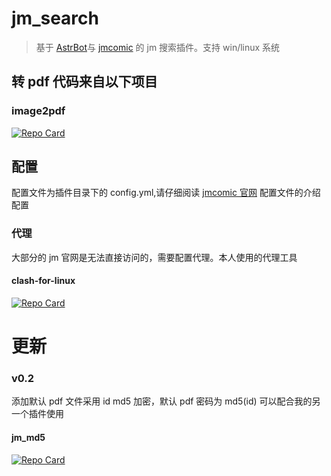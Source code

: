 # jm_search

> 基于 [AstrBot](https://github.com/astral-sh/AstrBot)与 [jmcomic](https://github.com/hect0x7/JMComic-Crawler-Python/tree/master) 的 jm 搜索插件。支持 win/linux 系统

## 转 pdf 代码来自以下项目

### image2pdf

<a href="https://github.com/salikx/image2pdf">
  <picture>
    <source media="(prefers-color-scheme: dark)" srcset="https://github-readme-stats.vercel.app/api/pin/?username=salikx&repo=image2pdf&theme=radical" />
    <source media="(prefers-color-scheme: light)" srcset="https://github-readme-stats.vercel.app/api/pin/?username=salikx&repo=image2pdf" />
    <img alt="Repo Card" src="https://github-readme-stats.vercel.app/api/pin/?username=salikx&repo=image2pdf" />
  </picture>
</a>

## 配置

配置文件为插件目录下的 config.yml,请仔细阅读 [jmcomic 官网](https://jmcomic.readthedocs.io/zh-cn/latest/option_file_syntax/#) 配置文件的介绍配置

### 代理

大部分的 jm 官网是无法直接访问的，需要配置代理。本人使用的代理工具

#### clash-for-linux

<a href="https://github.com/wnlen/clash-for-linux">
  <picture>
    <source media="(prefers-color-scheme: dark)" srcset="https://github-readme-stats.vercel.app/api/pin/?username=wnlen&repo=clash-for-linux&theme=radical" />
    <source media="(prefers-color-scheme: light)" srcset="https://github-readme-stats.vercel.app/api/pin/?username=wnlen&repo=clash-for-linux" />
    <img alt="Repo Card" src="https://github-readme-stats.vercel.app/api/pin/?username=wnlen&repo=clash-for-linux" />
  </picture>
</a>

# 更新

### v0.2

添加默认 pdf 文件采用 id md5 加密，默认 pdf 密码为 md5(id) 可以配合我的另一个插件使用

#### jm_md5

<a href="https://github.com/Ryonnoski0/astrbot_plugin_md5">
  <picture>
    <source media="(prefers-color-scheme: dark)" srcset="https://github-readme-stats.vercel.app/api/pin/?username=Ryonnoski0&repo=astrbot_plugin_md5&theme=radical" />
    <source media="(prefers-color-scheme: light)" srcset="https://github-readme-stats.vercel.app/api/pin/?username=Ryonnoski0&repo=astrbot_plugin_md5" />
    <img alt="Repo Card" src="https://github-readme-stats.vercel.app/api/pin/?username=Ryonnoski0&repo=astrbot_plugin_md5" />
  </picture>
</a>
